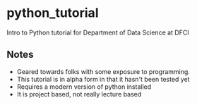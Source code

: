 # python_tutorial
Intro to Python tutorial for Department of Data Science at DFCI

## Notes
* Geared towards folks with some exposure to programming. 
* This tutorial is in alpha form in that it hasn't been tested yet
* Requires a modern version of python installed
* It is project based, not really lecture based
